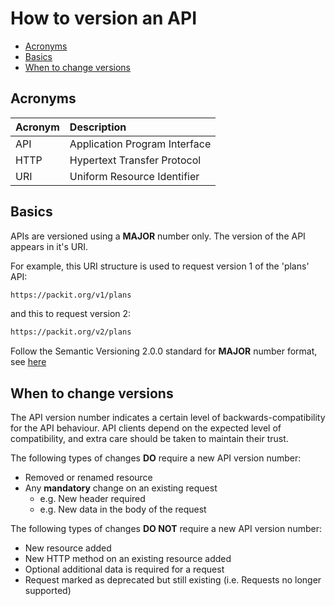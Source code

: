 # How to version an API

+ [Acronyms](#acronyms)
+ [Basics](#basics)
+ [When to change versions](#when-to-change-versions)

<a name="acronyms"></a>

## Acronyms

| Acronym | Description                   |
| :------ | :----------                   |
| API     | Application Program Interface |
| HTTP    | Hypertext Transfer Protocol   |
| URI     | Uniform Resource Identifier   |

<a name="basics"></a>

## Basics

APIs are versioned using a **MAJOR** number only. The version of the API appears in it's URI.

For example, this URI structure is used to request version 1 of the 'plans' API:

```txt
https://packit.org/v1/plans
```

and this to request version 2:

```txt
https://packit.org/v2/plans
```

Follow the Semantic Versioning 2.0.0 standard for **MAJOR** number format, see [here](<http://semver.org/spec/v2.0.0.html>)

<a name="when-to-change-versions"></a>

## When to change versions

The API version number indicates a certain level of backwards-compatibility for the API behaviour.
API clients depend on the expected level of compatibility, and extra care should be taken to maintain their trust.

The following types of changes **DO** require a new API version number:

+ Removed or renamed resource
+ Any **mandatory** change on an existing request
  + e.g. New header required
  + e.g. New data in the body of the request

The following types of changes **DO NOT** require a new API version number:

+ New resource added
+ New HTTP method on an existing resource added
+ Optional additional data is required for a request
+ Request marked as deprecated but still existing (i.e. Requests no longer supported)